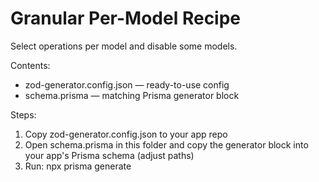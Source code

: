 # Granular Per-Model Recipe

Select operations per model and disable some models.

Contents:
- zod-generator.config.json — ready-to-use config
- schema.prisma — matching Prisma generator block

Steps:
1) Copy zod-generator.config.json to your app repo
2) Open schema.prisma in this folder and copy the generator block into your app's Prisma schema (adjust paths)
3) Run: npx prisma generate
